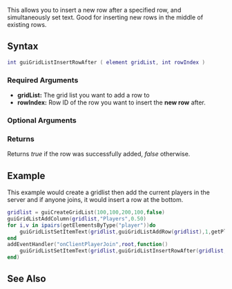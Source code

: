 This allows you to insert a new row after a specified row, and simultaneously set text. Good for inserting new rows in the middle of existing rows.

Syntax
------

``` lua
int guiGridListInsertRowAfter ( element gridList, int rowIndex )
```

### Required Arguments

-   **gridList:** The grid list you want to add a row to
-   **rowIndex:** Row ID of the row you want to insert the **new row** after.

### Optional Arguments

### Returns

Returns *true* if the row was successfully added, *false* otherwise.

Example
-------

This example would create a gridlist then add the current players in the server and if anyone joins, it would insert a row at the bottom.

``` lua
gridlist = guiCreateGridList(100,100,200,100,false)
guiGridListAddColumn(gridlist,"Players",0.50)
for i,v in ipairs(getElementsByType("player"))do
    guiGridListSetItemText(gridlist,guiGridListAddRow(gridlist),1,getPlayerName(v),false,false)
end
addEventHandler("onClientPlayerJoin",root,function()
    guiGridListSetItemText(gridlist,guiGridListInsertRowAfter(gridlist,guiGridListGetRowCount(gridlist)),1,getPlayerName(source),false,false)--Add row at the bottom of the gridlist and name it the players name
end)
```

See Also
--------
